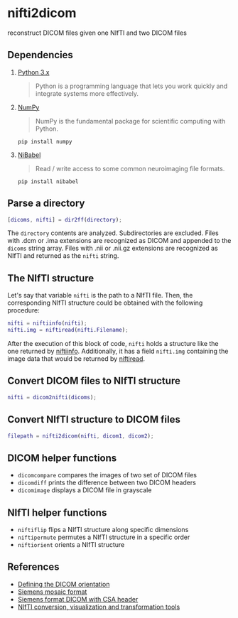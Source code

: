 # nifti2dicom
reconstruct DICOM files given one NIfTI and two DICOM files

## Dependencies
1. [Python 3.x](https://www.python.org/)
   > Python is a programming language that lets you work quickly and integrate systems more effectively.
2. [NumPy](http://www.numpy.org/)
   > NumPy is the fundamental package for scientific computing with Python.
   ```
   pip install numpy
   ```
3. [NiBabel](http://nipy.org/nibabel/)
   > Read / write access to some common neuroimaging file formats.
   ```
   pip install nibabel
   ```

## Parse a directory
```matlab
[dicoms, nifti] = dir2ff(directory);
```
The `directory` contents are analyzed.
Subdirectories are excluded.
Files with .dcm or .ima extensions are recognized as DICOM and appended to the `dicoms` string array.
Files with .nii or .nii.gz extensions are recognized as NIfTI and returned as the `nifti` string.

## The NIfTI structure
Let's say that variable `nifti` is the path to a NIfTI file. Then, the corresponding NIfTI structure could be obtained with the following procedure:
```matlab
nifti = niftiinfo(nifti);
nifti.img = niftiread(nifti.Filename);
```
After the execution of this block of code, `nifti` holds a structure like the one returned by [niftiinfo](https://www.mathworks.com/help/images/ref/niftiinfo.html).
Additionally, it has a field `nifti.img` containing the image data that would be returned by [niftiread](https://www.mathworks.com/help/images/ref/niftiread.html).

## Convert DICOM files to NIfTI structure
```matlab
nifti = dicom2nifti(dicoms);
```

## Convert NIfTI structure to DICOM files
```matlab
filepath = nifti2dicom(nifti, dicom1, dicom2);
```

## DICOM helper functions
* `dicomcompare` compares the images of two set of DICOM files
* `dicomdiff` prints the difference between two DICOM headers
* `dicomimage` displays a DICOM file in grayscale

## NIfTI helper functions
* `niftiflip` flips a NIfTI structure along specific dimensions
* `niftipermute` permutes a NIfTI structure in a specific order
* `niftiorient` orients a NIfTI structure

## References
* [Defining the DICOM orientation](http://nipy.org/nibabel/dicom/dicom_orientation.html)
* [Siemens mosaic format](http://nipy.org/nibabel/dicom/dicom_mosaic.html)
* [Siemens format DICOM with CSA header](http://nipy.org/nibabel/dicom/siemens_csa.html)
* [NIfTI conversion, visualization and transformation tools](https://www.mathworks.com/matlabcentral/fileexchange/42997-xiangruili-dicm2nii)

